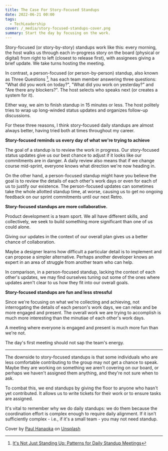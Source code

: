 ```yaml
---
title: The Case For Story-Focused Standups
date: 2022-06-21 00:00
tags:
  - TechLeadership
cover: /_media/story-focused-standups-cover.png
summary: Start the day by focusing on the work.
---
```


Story-focused (or story-by-story) standups work like this: every morning, the host walks us through each in-progress story on the board (physical or digital) from right to left (closest to release first), with assignees giving a brief update. We take turns hosting the meeting.

In contrast, a person-focused (or person-by-person) standup, also known as Three Questions  [^1], has each team member answering three questions: "What did you work on today?", "What did you work on yesterday?" and "Are there any blockers?". The host selects who speaks next (or creates a system for it).

Either way, we aim to finish standup in 15 minutes or less. The host politely tries to wrap up long-winded status updates and organizes follow-up discussions.

For these three reasons, I think story-focused daily standups are almost always better, having tried both at times throughout my career.

**Story-focused reminds us every day of what we're trying to achieve**

The goal of a standup is to review the work in progress. Our story-focused status updates give us our best chance to adjust if it looks like our commitments are in danger. A daily review also means that if we change course mid-sprint, everyone knows what direction we're now heading in.

On the other hand, a person-focused standup might have you believe the goal is to review the details of each other's work days or even for each of us to justify our existence. The person-focused updates can sometimes take the whole allotted standup time, at worse, causing us to get no ongoing feedback on our sprint commitments until our next Retro.

**Story-focused standups are more collaborative.**

Product development is a team sport. We all have different skills, and collectively, we seek to build something more significant than one of us could alone.

Giving our updates in the context of our overall plan gives us a better chance of collaboration.

Maybe a designer learns how difficult a particular detail is to implement and can propose a simpler alternative. Perhaps another developer knows an expert in an area of struggle from another team who can help. 

In comparison, in a person-focused standup, lacking the context of each other's updates, we may find ourselves tuning out some of the ones where updates aren't clear to us how they fit into our overall goals.

**Story-focused standups are fun and less stressful**

Since we're focusing on what we're collecting and achieving, not interrogating the details of each person's work days, we can relax and be more engaged and present. The overall work we are trying to accomplish is much more interesting than the minutiae of each other's work days.

A meeting where everyone is engaged and present is much more fun than we're not.

The day's first meeting should not sap the team's energy.

---
    
The downside to story-focused standups is that some individuals who are less comfortable contributing to the group may not get a chance to speak. Maybe they are working on something we aren't covering on our board, or perhaps we haven't assigned them anything, and they're not sure when to ask.

To combat this, we end standups by giving the floor to anyone who hasn't yet contributed. It allows us to write tickets for their work or to ensure tasks are assigned.

It's vital to remember why we do daily standups: we do them because the coordination effort is complex enough to require daily alignment. If it isn't sufficiently complex - i.e., if it's a small team - you may not need standup.

Cover by <a href="https://unsplash.com/@plhnk?utm_source=unsplash&utm_medium=referral&utm_content=creditCopyText">Paul Hanaoka</a> on <a href="https://unsplash.com/@plhnk?utm_source=unsplash&utm_medium=referral&utm_content=creditCopyText">Unsplash</a>

[^1]: [It's Not Just Standing Up: Patterns for Daily Standup Meetings](https://martinfowler.com/articles/itsNotJustStandingUp.html)